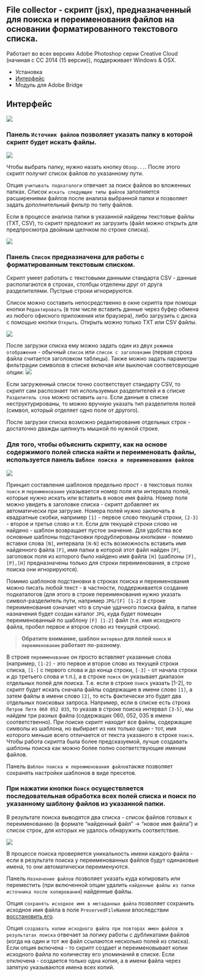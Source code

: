## File collector - cкрипт (jsx), предназначенный для поиска и переименования файлов на основании форматированного текстового списка.

Работает во всех версиях Adobe Photoshop серии Creative Cloud (начиная с CC 2014 (15 версии)), поддерживает Windows & OSX.

* Установка
* [Интерфейс](#Интерфейс)
* Модуль для Adobe Bridge

## Интерфейс

![](assets/20230102_003212_000.png)

### Панель `Источник файлов` позволяет указать папку в которой скрипт будет искать файлы.

![](assets/20230102_003220_001.png)

Чтобы выбрать папку, нужно назать кнопку `Обзор...`. После этого скрипт получит список файлов по указанному пути.

Опция `учитывать подкаталоги` отвечает за поиск файлов во вложенных папках.
Список `искать следующие типы файлов` заполняется расширениями файлов после анализа выбранной папки и позволяет задать дополнительный фильтр по типу файлов.

Если в процессе анализа папки в указанной найдены текстовые файлы (TXT, CSV), то скрипт предложит их загрузить (файл можно открыть для предпросмотра двойным щелчком по строке списка).

![](assets/20230103_112449_2023-01-03_11-24-16.png)

### Панель `Список` предназначена для работы с форматированным текстовым списком.

Скрипт умеет работать с текстовыми данными стандарта CSV - данные располагаются в строках, столбцы отделены друг от друга разделителями. Пустрые строки игнорируются.

Список можно составить непосредственно в окне скрипта при помощи кнопки `Редактировать` (в том числе вставить  данные через буфер обмена из любого офисного приложения или браузера), либо загрузить с диска с помощью кнопки `Открыть`. Открыть можно только TXT или CSV файлы.

![](assets/20230102_003231_002.png)

После загрузки списка ему можно задать один из двух `режимов отображения` - обычный `список` или `список с заголовками` (первая строка файла считается заголовком таблицы). Также можно задать параметры фильтрации символов в списке включая или выключая соответсвующие опции:
![](assets/20230102_003258_004.png)

Если загруженный список точно соответствует стандарту CSV, то скрипт сам распознает тип используемых разделителей и в списке `Разделитель слов` можно оставить `авто`. Если данные в списке неструктурированы, то можно вручную указать тип разделителя полей (символ, который отделяет одно поле от другого).

После загрузки списка возможно редактирование отдельных строк - достаточно дважды щелнкуть мышкой по нужной строке.

### Для того, чтобы объяснить скрипту, как на основе содержимого полей списка найти и переименовать файлы, используется панель `Шаблон поиска и переименования файлов`

![](assets/20230102_003822_003.png)

Принцип составления шаблонов предельно прост - в текстовых полях `поиск` и `переименование` указывается номер поля или интервала полей, которые нужно искать или вставить в новое имя файла. Номер поля можно увидеть в заголовке списка - скрипт добавляет их автоматически при загрузке. Номера полей нужно заключать в квадратные скобки, например `[1]` - первое слово текущей строки, `[2-3]` - второе и третье слово и т.п. Если для текущей строки слово не найдено - шаблон возвращает пустое значение. Для удобства все основные шаблоны подстановки продублированы кнопками - помимо вставки слова `[N]`, интервала `[N-N]` есть возможность вставить имя найденного файла `[F]`, имя папки в которой этот файл найден `[P]`, заголовок поля из которого было найдено имя файла `[H]` (шаблоны `[F],[P],[H]` предназначены только для строки переименования, в строке поиска они игнорируются).

Помимо шаблонов подстановки в строках поиска и переименования можно писать любой текст - в частности, поддерживается создание подкаталогов (для этого в строке переименования нужно указать символ-разделитель пути, например `JPG/[F] [1-2]` в строке переименования означает что в случае удачного поиска файла, в папке назначения будет создан каталог `JPG`, куда будет помещен переименованный по шаблону `[F] [1-2]` файл (т.е. имя исходного файла, пробел первое и второе слово из текущей строки).

> **Обратите внимание, шаблон `интервал` для полей `поиск` и `переименование` работает по-разному.**

В строке `переименование` он просто вставляет указанные слова (например, `[1-2]` - это первое и второе слово из текущей строки списка, `[1-]` с первого слова и до конца строки, `[-3]` - от начала строки и до третьего слова и т.п.), а в строке `поиск` он указывает диапазон отдельных полей для поиска. Т.е. если в строке `поиск` указать [1-2], то скрипт будет искать сначала файлы содержащие в имени слово `[1]`, а затем файлы в имени слово `[2]`, то есть фактически это будет два отдельных поисковых запроса. Например, если в списке есть строка `Петров Петя 060 052 035`, то указав в строке поиска интервал `[3-5]`, мы найдем три разных файла (содержащих 060, 052, 035 в имени соответственно). При поиске скрипт находит все файлы, содержащие символы из шаблона, но выбирает из них только один - тот, имя которого меньше всего отличается от текста указаного в строке `поиск`. Чтобы работа скрипта была более предсказуемой, лучше создавать шаблоны поиска как можно более полно соответствующие именам файлов.

Панель `Шаблон поиска и переименования файлов`также позволяет сохранять настройки шаблонов в виде пресетов.

### При нажатии кнопки `Поиск` осуществляется последовательная обработка всех полей списка и поиск по указанному шаблону файлов из указанной папки.

В результате поиска выводятся два списка - список файлов готовых к переименованию (в формате “найденный файл” -> “новое имя файла”) и список строк, для которых не удалось обнаружить соответствие.

![](assets/20230103_120422_2023-01-03_12-03-37.png)

В процессе поиска проверяется уникальность имени каждого файла - если в результате поиска у переименованных файлов будут одинаковые имена, то они автоматически переименуются.

Панель `Назначение файлов` позволяет указать куда копировать или переместить (при включенной опции удалить `найденные файлы из папки источника после копирования`) найденные файлы.

Опция `сохранять исходное имя в метаданных файла` позволяет сохранить исходное имя файла в поле `PreservedFileName`и впоследствии [восстановить его](https://github.com/boogalooper/Snippets/blob/master/Bridge/Bridge%20-%20get%20back%20preserved%20filenames.jsx).

Опция `создавать копии исходного файла при повторах имен файлов в результатах поиска` отвечает за логику работы с дубликатами файлов (когда на один и тот же файл ссылаются несколько полей из списка). Если опция включена - то скрипт создает и переименовывает копии исходного файла по количеству его упоминаний в списке. Если отключена - создается только одна копия, а в имени файла через запятую указываются имена всех копий.

